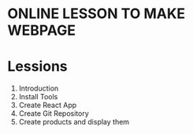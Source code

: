 # ONLINE LESSON TO MAKE WEBPAGE

# Lessions

1. Introduction
2. Install Tools
3. Create React App
4. Create Git Repository
5. Create products and display them
